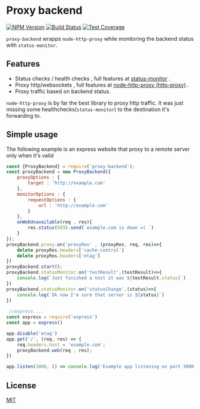 # Proxy backend

[![NPM Version][npm-image]][npm-url]
[![Build Status][travis-image]][travis-url]
[![Test Coverage][coveralls-image]][coveralls-url]

`proxy-backend` wrapps `node-http-proxy` while monitoring the backend 
status with `status-monitor`.

## Features
  * Status checks / health checks , full features at [status-monitor](https://www.npmjs.com/package/status-monitor) .
  * Proxy http/websockets , full features at [node-http-proxy (http-proxy)](https://www.npmjs.com/package/http-proxy) .
  * Proxy traffic based on backend status.

`node-http-proxy` is by far the best library to proxy http traffic.
It was just missing some healthchecks(`status-monitor`) to the destination it's forwarding to.

## Simple usage
The following example is an express website that proxy to a remote server only when it's valid
```js
const {ProxyBackend} = require('proxy-backend');
const proxyBackend = new ProxyBackend({
    proxyOptions : {
        target : 'http://example.com'
    },
    monitorOptions : {
        requestOptions : {
            url : 'http://example.com'
        }
    },
    onWebUnavailable(req , res){
        res.status(503).send(`example.com is down =( `)
    }
});
proxyBackend.proxy.on('proxyRes' , (proxyRes, req, res)=>{
    delete proxyRes.headers['cache-control']
    delete proxyRes.headers['etag']
})
proxyBackend.start();
proxyBackend.statusMonitor.on('testResult',(testResult)=>{
    console.log(`Just finished a test it was ${testResult.status}`)
})
proxyBackend.statusMonitor.on('statusChange',(status)=>{
    console.log(`Ok now I'm sure that server is ${status}`)
})
 
 //express....
const express = require('express')
const app = express()

app.disable('etag')
app.get('/', (req, res) => {
    req.headers.host = 'example.com';
    proxyBackend.web(req , res);
})

app.listen(3000, () => console.log('Example app listening on port 3000!'))


```
## License

  [MIT](LICENSE)

[npm-image]: https://img.shields.io/npm/v/proxy-backend.svg
[npm-url]: https://npmjs.org/package/proxy-backend
[travis-image]: https://img.shields.io/travis/hisco/proxy-backend/master.svg?style=flat-square
[travis-url]: https://travis-ci.org/hisco/proxy-backend
[coveralls-image]: https://coveralls.io/repos/github/hisco/proxy-backend/badge.svg?branch=master
[coveralls-url]: https://coveralls.io/github/hisco/proxy-backend?branch=master





